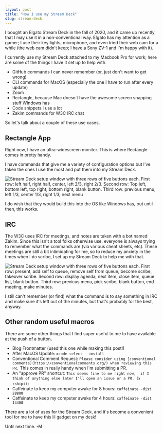 ```yaml
---
layout: post
title: "How I use my Stream Deck"
slug: stream-deck
---
```


I bought an Elgato Stream Deck in the fall of 2020, and it came up recently that I may use it in a non-conventional way. Elgato has my attention as a gamer; I use their key lights, microphone, and even tried their web cam for a while (the web cam didn't keep; I have a Sony ZV-1 and I'm happy with it).

I currently use my Stream Deck attached to my Macbook Pro for work; here are some of the things I have it set up to help with:

* GitHub commands I can never remember (or, just don't want to get wrong)
* CLI commands for MacOS (especially the one I have to run after every update)
* Zoom
* Rectangle, because Mac doesn't have the awesome screen snapping stuff Windows has
* Code snippets I use a lot
* Zakim commands for W3C IRC chat

So let's talk about a couple of these use cases.

## Rectangle App

Right now, I have an ultra-widescreen monitor. This is where Rectangle comes in pretty handy. 

I have commands that give me a variety of configuration options but I've taken the ones I use the most and put them into my Stream Deck.

![Stream Deck setup window with three rows of five buttons each. First row: left half, right half, center, left 2/3, right 2/3. Second row: Top left, bottom left, top right, bottom right, blank button. Third row: previous menu, left 1/3, center 1/3, right 1/3, next menu](https://github.com/user-attachments/assets/856b7172-37b7-429b-8dc6-a0704dafcf04)

I do wish that they would build this into the OS like Windows has, but until then, this works.

## IRC

The W3C uses IRC for meetings, and notes are taken with a bot named Zakim. Since this isn't a tool folks otherwise use, everyone is always trying to remember what the commands are (via various cheat sheets, etc). These meetings are still a bit intimidating for me, so to reduce my anxiety in the times when I do scribe, I set up my Stream Deck to help me with that. 

![Stream Deck setup window with three rows of five buttons each. First row: present, add self to queue, remove self from queue, become scribe, takeover scribe. Second row: display agenda, next item, close item, queue list, blank button. Third row: previous menu, pick scribe, blank button, end meeting, make minutes.](https://github.com/user-attachments/assets/38296ee3-e038-499d-9289-548280a9bf11)

I still can't remember (or find) what the command is to say something in IRC and make sure it's left out of the minutes, but that's probably for the best, anyway.

## Other random useful macros

There are some other things that I find super useful to me to have available at the push of a button.

* Blog Frontmatter (used this one while making this post!)
* After MacOS Update: `xcode-select --install`
* Conventional Comment Request: `Please consider using [conventional comments](https://conventionalcomments.org/) when reviewing this PR.` This comes in really handy when I'm submitting a PR.
* An "approve PR" shortcut: `This seems fine to me right now,  if I think of anything else later I'll open an issue or a PR. 👍 :shipit:`
* Caffeinate to keep my computer awake for 8 hours: `caffeinate -dist 28800`
* Caffeinate to keep my computer awake for 4 hours: `caffeinate -dist 14400`

There are a lot of uses for the Stream Deck, and it's become a convenient tool for me to have this lil gadget on my desk!

Until next time. -M
